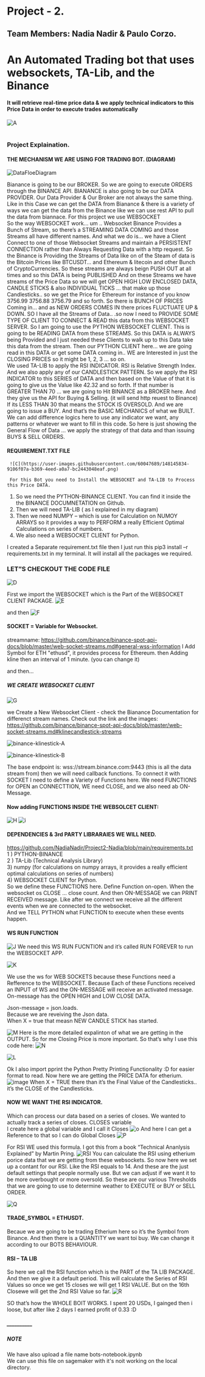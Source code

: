 # Project - 2.
## Team Members: Nadia Nadir & Paulo Corzo. 
# An Automated Trading bot that uses websockets, TA-Lib, and the Binance 
#### It will retrieve real-time price data & we apply technical  indicators to this Price Data in order to execute trades automatically 
![A](https://user-images.githubusercontent.com/60047689/148145549-3cbfdf4b-1443-4c61-8af4-c6e0681a427b.jpeg)

#
### Project Explaination. 

#### THE MECHANISM WE ARE USING FOR TRADING BOT. (DIAGRAM)
![DataFloeDiagram](https://user-images.githubusercontent.com/60047689/147998538-fc8c3c2c-7323-4cb0-ae3d-8137207008e0.png)
  
  Bianance is going to be our BROKER. So we are going to execute ORDERS through the BINANCE API. 
BIANANCE is also going to be our DATA PROVIDER. 
Our Data Provider & Our Broker are not always the same thing. Like in this Case we can get the DATA from Bianance & there is a variety of ways we can get the data from the Binance like we can use rest API to pull the data from biannace. 
For this project we use WEBSOCKET  
So the way WEBSOCKET work… um .. Websocket Binance Provides a Bunch of Stream, so there’s a STREAMING DATA COMING and those Streams all have different names. 
And what we do is… we have a Client Connect to one of those Websocket Streams and maintain a PERSISTENT CONNECTION rather than Always Requesting Data with a http request. 
So the Binance is Providing the Streams of Data like on of the Steam of data is the Bitcoin Prices like BTCUSDT… and Ethereum & litecoin and other Bunch of CryptoCurrencies. 
So these streams are always beign PUSH OUT at all times and so this DATA is being PUBLISHED 
And on these Streams we have streams of the Price Data so we will get OPEN HIGH LOW ENCLOSED DATA, CANDLE STICKS & also INDIVIDUAL TICKS … that make up those Candlesticks.. 
so we get the Price for Ethereum for instance of you know 3756.99 3756.88 3756.79 and so forth. 
So there is BUNCH OF PRICES Coming in… and as NEW ORDERS COMES IN there prices FLUCTUATE UP & DOWN. 
SO I have all the Streams of Data.. .so now I need to PROVIDE SOME TYPE OF CLIENT TO CONNECT & READ this data from this WEBSOCKET SERVER. 
So I am going to use the PYTHON WEBSOCKET CLIENT. 
This is going to be READING DATA from these STREAMS. 
So this DATA is ALWAYS being Provided and I just needed these Clients to walk up to this Data take this data from the stream. 
Then our PYTHON CLIENT here…  we are going read in this DATA  or get some DATA coming in.. 
WE are Interested in just the CLOSING PRICES so it might be 1, 2, 3 … so on.  
We used TA-LIB to apply the RSI INDICATOR. RSI is Relative Strength Index. 
And we also apply any of our CANDLESTICK PATTERN. 
So we apply the RSI INDICATOR to this SERIES of DATA and then based on the Value of that it is going to give us the Value like 42.32 and so forth. 
If that number is GREATER THAN 70 … we are going to Hit BINANCE as a BROKER here. And they give us the API for Buying & Selling. (it will send http reuest to Binance)
If its LESS THAN 30 that means the STOCK IS OVERSOLD. And we are going to issue a BUY. 
And that’s the BASIC MECHANICS of what we BUILT.
We can add difference logics here to use any indicator we want, any patterns or whatever we want to fill in this code. 
So here is just showing the General Flow of Data … we apply the strategy of that data and than issuing BUYS & SELL ORDERS. 
  
    
#### REQUIREMENT.TXT FILE  

     ![C](https://user-images.githubusercontent.com/60047689/148145834-9106f07a-b369-4eed-a0a7-bc2443048eaf.png)

     For this Bot you need to Install the WEBSOCKET and TA-LIB to Process this Price DATA. 
1)	So we need the PYTHON-BINANCE CLIENT. You can find it inside the the BINANCE DOCUMNETATION on Github. 
2)	Then we will need TA-LIB ( as I explained in my diagram) 
3)	Then we need NUMPY – which is use for Calculation on NUMOY ARRAYS so it provides a way to PERFORM a really Efficient Optimal Calculations on series of numbers. 
4)	We also need a WEBSOCKET CLIENT for Python. 

I created a Separate requirement.txt file then I just run this pip3 install –r requirements.txt in my terminal. It will install all the packages we required. 

### LET”S CHECKOUT THE CODE FILE

![D](https://user-images.githubusercontent.com/60047689/148145899-1a10e147-5f02-4d7a-b6a9-cbc51d8e7b6e.png)

First we import the WEBSOCKET which is the Part of the WEBSOCKET CLIENT PACKAGE. 
![E](https://user-images.githubusercontent.com/60047689/148145979-6e404842-5bb3-4a0b-a598-19b649b28792.png)

and then
![F](https://user-images.githubusercontent.com/60047689/148146053-c9bd525c-73c5-4793-ab71-beec83a06fe1.png)

#### SOCKET = Variable for Websocket. 
streamname: https://github.com/binance/binance-spot-api-docs/blob/master/web-socket-streams.md#general-wss-information
 I Add Symbol for ETH "ethusd", it provides process for Ethereum.
then Adding kline then an interval of 1 minute. (you can change it) 

and then... 
##### WE CREATE WEBSOCKET CLIENT 

![G](https://user-images.githubusercontent.com/60047689/148146133-fa30b1ae-d02a-4955-8cc6-c95a68d04ed3.png)

we Create a New Websocket Client - check the Bianance Documentation for differenct stream names. Check out the link and the images: 
https://github.com/binance/binance-spot-api-docs/blob/master/web-socket-streams.md#klinecandlestick-streams

![binance-klinestick-A](https://user-images.githubusercontent.com/60047689/148146203-f76b4aa8-7341-46c5-851f-86b3396b268a.png)

![binance-klinestick-B](https://user-images.githubusercontent.com/60047689/148146212-3b6c6b0d-e868-4b2c-8c98-0453eced5b74.png)

The base endpoint is: wss://stream.binance.com:9443 (this is all the data stream from)
then we will need callback functions.
To connect it with SOCKET I need to define a Variety of Functions here. 
We need FUNCTIONS for OPEN an CONNECTTION, WE need CLOSE, and we also need ab ON-Message. 

#### Now adding FUNCTIONS INSIDE THE WEBSOLCET CLIENT: 
![H](https://user-images.githubusercontent.com/60047689/148146265-8c332764-2ea9-4481-a9d6-3bcba53531fb.png)
![i](https://user-images.githubusercontent.com/60047689/148146278-b06935fb-31fa-4807-8967-4d6dfbc76084.png)


#### DEPENDENCIES & 3rd PARTY LIBRARAIES WE WILL NEED. 
https://github.com/NadiaNadir/Project2-Nadia/blob/main/requirements.txt  
1 ) PYTHON-BINANCE  
2 ) TA-Lib (Technical Analysis Library)  
3) numpy (for calculations on numpy arrays, it provides a really efficient optimal calculations on series of numbers)  
4) WEBSOCKET CLIENT for Python.   
So we define these FUNCTIONS here. 
Define Function on-open. 
When the websocket os CLOSE … close count. 
And then ON-MESSAGE we can PRINT RECEIVED message. 
Like after we connect we receive all the different events when we are connected to the websocket.   
And we TELL PYTHON what FUNCTION to execute when these events happen. 

#### WS RUN FUNCTION
![J](https://user-images.githubusercontent.com/60047689/148146356-26a423f6-2546-46b6-909f-927fdfc7f55f.png)
We need this WS RUN FUCNTION and it’s called RUN FOREVER to run the WEBSOCKET APP. 

![K](https://user-images.githubusercontent.com/60047689/148146398-b1118366-b21e-4d52-bf14-5a4b9a267d92.png)

We use the ws for WEB SOCKETS because these Functions need a Refference to the WEBSOCKET. 
Because Each of these Functions received an INPUT of WS and the ON-MESSAGE will receive an activated message. 
On-message has the OPEN HIGH and LOW CLOSE DATA. 

Json-message = json.loads.  
Because we are reveiving the Json data.  
When X = true that measn NEW CANDLE STICK has started.

![M](https://user-images.githubusercontent.com/60047689/148146463-3888a66f-32f8-408e-a0dc-ad336ccf409d.png)
Here is the more detailed expalinton of what we are getting in the OUTPUT. 
So for me Closing Price is more important. 
So that’s why I use this code here: 
![N](https://user-images.githubusercontent.com/60047689/148146525-0b56b8e9-b963-4f72-b383-5652033e142b.png)

![L](https://user-images.githubusercontent.com/60047689/148146593-f6e91605-c7cd-455e-bf23-ea12070729e5.png)

Ok I also import pprint the Python Pretty Printing Functionality :D for easier format to read.
Now here we are getting the PRICE DATA for etherium. 
![image](https://user-images.githubusercontent.com/60047689/148146667-e6892ba5-02cf-4f2c-8461-df0dd2e61112.png)
When X = TRUE there than it’s the Final Value of the Candlesticks.. it’s the CLOSE of the Candlesticks.   

#### NOW WE WANT THE RSI INDICATOR. 
Which can process our data based on a series of closes. 
We wanted to actually track a series of closes.
CLOSES variable  
I create here a global variable and I call it Closes
![o](https://user-images.githubusercontent.com/60047689/148146779-a80f611e-86e3-4941-b256-e48147f59ab8.png)
And here I can get a Reference to that so I can do Global Closes 
![P](https://user-images.githubusercontent.com/60047689/148146808-22691558-f250-4a81-b7c5-16c1eab1e447.png)

For RSI WE used this formula. I got this from a book “Technical Ananlysis Explained” by Martin Pring. 
![RSI](https://user-images.githubusercontent.com/60047689/148146837-87841487-a549-4ad1-9c12-7d60b82f22c3.png)
You can calculate the RSI using etherium porice data that we are getting from these websockets. 
So now here we set up a contant for our RSI.
Like the RSI equals to 14. And these are the just default settings that people normally use. But we can adjust if we want it to be more overbought or more oversold. 
So these are our various Thresholds that we are going to use to determine weather to EXECUTE or BUY or SELL ORDER. 

![Q](https://user-images.githubusercontent.com/60047689/148146892-5a8f437e-a5a3-4f48-a36c-321d640772ab.png)

#### TRADE_SYMBOL = ETHUSDT. 
Becaue we are going to be trading Etherium here so it’s the Symbol from Binance. 
And then there is a QUANTITY we want toi buy. We can change it according to our BOTS BEHAVIOUR. 

#### RSI – TA LIB
So here we call the RSI function which is the PART of the TA LIB PACKAGE. 
And then we give it a default period. 
This will calculate the Series of RSI Values so once we get 15 closes we will get 1 RSI VALUE. 
But on the 16th Closewe will get the 2nd RSI Value so far. 
![R](https://user-images.githubusercontent.com/60047689/148146952-4c0ae2f5-8de2-4316-95e3-6b5795f594fe.png)

SO that’s how the WHOLE BOIT WORKS.
I spent 20 USDs, I gainged then i loose, but after like 2 days I earned profit of 0.33 :D 

##### __________
##### NOTE  
We have also upload a file name bots-notebook.ipynb   
We can use this file on sagemaker with it's noit working on the local directory. 
